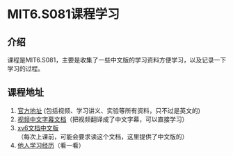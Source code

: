 # MIT6.S081课程学习

## 介绍
课程是MIT6.S081，主要是收集了一些中文版的学习资料方便学习，以及记录一下学习的过程。

## 课程地址
1. [官方地址](https://pdos.csail.mit.edu/6.828/2020/schedule.html) (包括视频、学习讲义、实验等所有资料，只不过是英文的)
2. [视频中文字幕文档](https://github.com/OperatingSystemI/MIT.6.S081/tree/main/MIT6.S081课程中文字幕)（把视频翻译成了中文字幕，可以直接学习）
3. [xv6文档中文版](https://github.com/OperatingSystemI/MIT.6.S081/tree/main/xv6-chinese)（每次上课前，可能会要求读这个文档，这里提供了中文版的）
4. [他人学习经历](https://zhuanlan.zhihu.com/p/251366985?utm_source=ZHShareTargetIDMore&utm_medium=social&utm_oi=827541041199583232)（看一看）